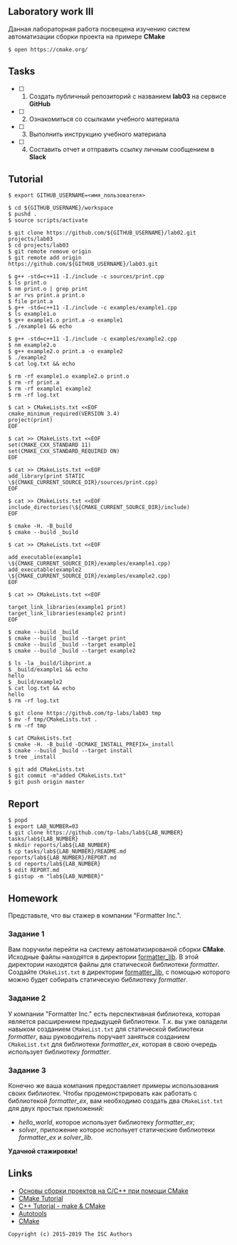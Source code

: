 ## Laboratory work III

Данная лабораторная работа посвещена изучению систем автоматизации сборки проекта на примере **CMake**

```ShellSession
$ open https://cmake.org/
```

## Tasks

- [ ] 1. Создать публичный репозиторий с названием **lab03** на сервисе **GitHub**
- [ ] 2. Ознакомиться со ссылками учебного материала
- [ ] 3. Выполнить инструкцию учебного материала
- [ ] 4. Составить отчет и отправить ссылку личным сообщением в **Slack**

## Tutorial

```ShellSession
$ export GITHUB_USERNAME=<имя_пользователя>
```

```ShellSession
$ cd ${GITHUB_USERNAME}/workspace
$ pushd .
$ source scripts/activate
```

```ShellSession
$ git clone https://github.com/${GITHUB_USERNAME}/lab02.git projects/lab03
$ cd projects/lab03
$ git remote remove origin
$ git remote add origin https://github.com/${GITHUB_USERNAME}/lab03.git
```

```ShellSession
$ g++ -std=c++11 -I./include -c sources/print.cpp
$ ls print.o
$ nm print.o | grep print
$ ar rvs print.a print.o
$ file print.a
$ g++ -std=c++11 -I./include -c examples/example1.cpp
$ ls example1.o
$ g++ example1.o print.a -o example1
$ ./example1 && echo
```

```ShellSession
$ g++ -std=c++11 -I./include -c examples/example2.cpp
$ nm example2.o
$ g++ example2.o print.a -o example2
$ ./example2
$ cat log.txt && echo
```

```ShellSession
$ rm -rf example1.o example2.o print.o
$ rm -rf print.a
$ rm -rf example1 example2
$ rm -rf log.txt
```

```ShellSession
$ cat > CMakeLists.txt <<EOF
cmake_minimum_required(VERSION 3.4)
project(print)
EOF
```

```ShellSession
$ cat >> CMakeLists.txt <<EOF
set(CMAKE_CXX_STANDARD 11)
set(CMAKE_CXX_STANDARD_REQUIRED ON)
EOF
```

```ShellSession
$ cat >> CMakeLists.txt <<EOF
add_library(print STATIC \${CMAKE_CURRENT_SOURCE_DIR}/sources/print.cpp)
EOF
```

```ShellSession
$ cat >> CMakeLists.txt <<EOF
include_directories(\${CMAKE_CURRENT_SOURCE_DIR}/include)
EOF
```

```ShellSession
$ cmake -H. -B_build
$ cmake --build _build
```

```ShellSession
$ cat >> CMakeLists.txt <<EOF

add_executable(example1 \${CMAKE_CURRENT_SOURCE_DIR}/examples/example1.cpp)
add_executable(example2 \${CMAKE_CURRENT_SOURCE_DIR}/examples/example2.cpp)
EOF
```

```ShellSession
$ cat >> CMakeLists.txt <<EOF

target_link_libraries(example1 print)
target_link_libraries(example2 print)
EOF
```

```ShellSession
$ cmake --build _build
$ cmake --build _build --target print
$ cmake --build _build --target example1
$ cmake --build _build --target example2
```

```ShellSession
$ ls -la _build/libprint.a
$ _build/example1 && echo
hello
$ _build/example2
$ cat log.txt && echo
hello
$ rm -rf log.txt
```

```ShellSession
$ git clone https://github.com/tp-labs/lab03 tmp
$ mv -f tmp/CMakeLists.txt .
$ rm -rf tmp
```

```ShellSession
$ cat CMakeLists.txt
$ cmake -H. -B_build -DCMAKE_INSTALL_PREFIX=_install
$ cmake --build _build --target install
$ tree _install
```

```ShellSession
$ git add CMakeLists.txt
$ git commit -m"added CMakeLists.txt"
$ git push origin master
```

## Report

```ShellSession
$ popd
$ export LAB_NUMBER=03
$ git clone https://github.com/tp-labs/lab${LAB_NUMBER} tasks/lab${LAB_NUMBER}
$ mkdir reports/lab${LAB_NUMBER}
$ cp tasks/lab${LAB_NUMBER}/README.md reports/lab${LAB_NUMBER}/REPORT.md
$ cd reports/lab${LAB_NUMBER}
$ edit REPORT.md
$ gistup -m "lab${LAB_NUMBER}"
```

## Homework

Представьте, что вы стажер в компании "Formatter Inc.".
### Задание 1
Вам поручили перейти на систему автоматизированой сборки **CMake**.
Исходные файлы находятся в директории [formatter_lib](formatter_lib).
В этой директории находятся файлы для статической библиотеки *formatter*.
Создайте `CMakeList.txt` в директории [formatter_lib](formatter_lib),
с помощью которого можно будет собирать статическую библиотеку *formatter*.

### Задание 2
У компании "Formatter Inc." есть перспективная библиотека,
которая является расширением предыдущей библиотеки. Т.к. вы уже овладели
навыком созданием `CMakeList.txt` для статической библиотеки *formatter*, ваш 
руководитель поручает заняться созданием `CMakeList.txt` для библиотеки 
*formatter_ex*, которая в свою очередь использует библиотеку *formatter*.

### Задание 3
Конечно же ваша компания предоставляет примеры использования своих библиотек.
Чтобы продемонстрировать как работать с библиотекой *formatter_ex*,
вам необходимо создать два `CMakeList.txt` для двух простых приложений:
* *hello_world*, которое использует библиотеку *formatter_ex*;
* *solver*, приложение которое испольует статические библиотеки *formatter_ex* и *solver_lib*.

**Удачной стажировки!**

## Links
- [Основы сборки проектов на С/C++ при помощи CMake](https://eax.me/cmake/)
- [CMake Tutorial](http://neerc.ifmo.ru/wiki/index.php?title=CMake_Tutorial)
- [C++ Tutorial - make & CMake](https://www.bogotobogo.com/cplusplus/make.php)
- [Autotools](http://www.gnu.org/software/automake/manual/html_node/Autotools-Introduction.html)
- [CMake](https://cgold.readthedocs.io/en/latest/index.html)

```
Copyright (c) 2015-2019 The ISC Authors
```
